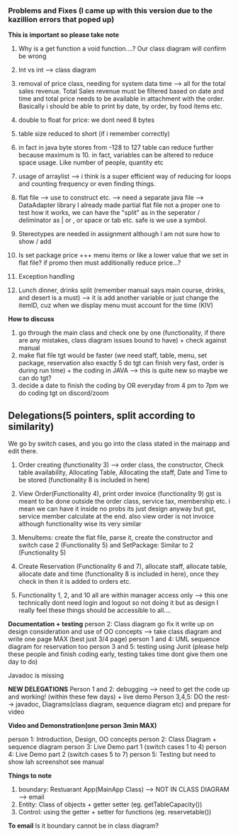 ### Problems and Fixes (I came up with this version due to the kazillion errors that poped up)

**This is important so please take note**

1. Why is a get function a void function....? Our class diagram will confirm be wrong

2. Int vs int --> class diagram 

3. removal of price class, needing for system data time --> all for the total sales revenue. Total Sales revenue must be filtered based on date and time and total price needs to be available in attachment with the order. Basically i should be able to print by date, by order, by food items etc. 

4. double to float for price: we dont need 8 bytes

5. table size reduced to short (if i remember correctly)

6. in fact in java byte stores from -128 to 127 table can reduce further because maximum is 10. in fact, variables can be altered to reduce space usage. Like number of people, quantity etc 

7. usage of arraylist --> i think is a super efficient way of reducing for loops and counting frequency or even finding things. 

8. flat file --> use to construct etc. --> need a separate java file --> DataAdapter library I already made partial flat file not a proper one to test how it works, we can have the "split" as in the seperator / deliminator  as | or , or space or tab etc. safe is we use a symbol. 

9. Stereotypes are needed in assignment although I am not sure how to show / add

10. Is set package price +++ menu items or like a lower value that we set in flat file? if promo then must additionally reduce price...? 

11. Exception handling 

12. Lunch dinner, drinks split (remember manual says main course, drinks, and desert is a must) --> it is add another variable or just change the itemID, cuz when we display menu must account for the time (KIV)


**How to discuss**
1. go through the main class and check one by one (functionality, if there are any mistakes, class diagram issues bound to have) + check against manual 
2. make flat file tgt would be faster (we need staff, table, menu, set package, reservation also exactly 5 do tgt can finish very fast, order is during run time) + the coding in JAVA --> this is quite new so maybe we can do tgt? 
3. decide a date to finish the coding by OR everyday from 4 pm to 7pm we do coding tgt on discord/zoom


## Delegations(5 pointers, split according to similarity)

We go by switch cases, and you go into the class stated in the mainapp and edit there. 

1. Order creating (functionality 3) --> order class, the constructor, Check table availability, Allocating Table, Allocating the staff, Date and Time to be stored (functionality 8 is included in here) 

2. View Order(Functionality 4), print order invoice (functionality 9) gst is meant to be done outside the order class, service tax, membership etc. i mean we can have it inside no probs its just design anyway but gst, service member calculate at the end. also view order is not invoice although functionality wise its very similar

3. MenuItems: create the flat file, parse it, create the constructor and switch case 2 (Functionality 5) and SetPackage: Similar to 2 (Functionality 5)


4. Create Reservation (Functionality 6 and 7), allocate staff, allocate table, allocate date and time (functionality 8 is included in here), once they check in then it is added to orders etc. 

5. Functionality 1, 2, and 10 all are within manager access only --> this one technically dont need login and logout so not doing it but as design I really feel these things should be accessible to all.... 


**Documentation + testing**
person 2: Class diagram go fix it write up on design consideration and use of OO concepts --> take class diagram and write one page MAX (best just 3/4 page)
person 1 and 4: UML sequence diagram for reservation too 
person 3 and 5: testing using Junit (please help these people and finish coding early, testing takes time dont give them one day to do)

Javadoc is missing 

**NEW DELEGATIONS**
Person 1 and 2: debugging --> need to get the code up and working! (within these few days) + live demo
Person 3,4,5: DO the rest--> javadoc, Diagrams(class diagram, sequence diagram etc) and prepare for video

**Video and Demonstration(one person 3min MAX)**

person 1: Introduction, Design, OO concepts
person 2: Class Diagram  + sequence diagram
person 3: Live Demo part 1 (switch cases 1 to 4)
person 4: Live Demo part 2 (switch cases 5 to 7)
person 5: Testing but need to show lah screenshot see manual


**Things to note**

1. boundary: Restuarant App(MainApp Class)  --> NOT IN CLASS DIAGRAM --> email 
2. Entity: Class of objects + getter setter (eg. getTableCapacity())
3. Control: using the getter + setter for functions (eg. reservetable())


**To email**
Is it boundary cannot be in class diagram?